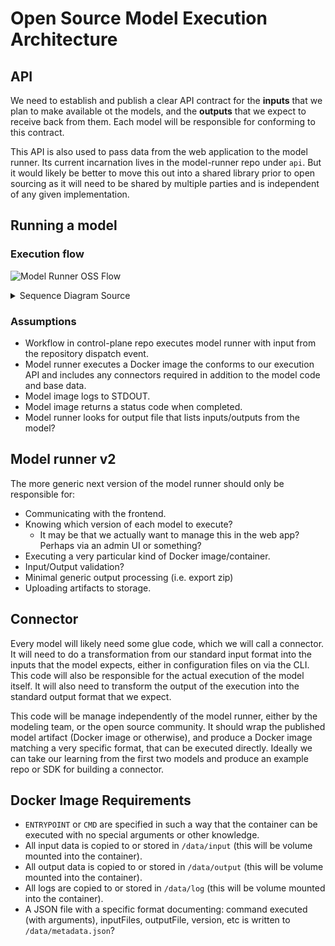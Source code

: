 # Open Source Model Execution Architecture

## API

We need to establish and publish a clear API contract for the **inputs** that we plan to make available ot the models, and the **outputs** that we expect to receive back from them. Each model will be responsible for conforming to this contract.

This API is also used to pass data from the web application to the model runner. Its current incarnation lives in the model-runner repo under `api`. But it would likely be better to move this out into a shared library prior to open sourcing as it will need to be shared by multiple parties and is independent of any given implementation.

## Running a model

### Execution flow

![Model Runner OSS Flow](./images/model-runner-flow.png)

<details>
  <summary>Sequence Diagram Source</summary>

```mermaid
sequenceDiagram
  participant Web
  participant GitHub
  participant Runner
  participant DockerRegistry
  participant dockerd
  participant Filesystem
  participant BlobStorage
  Web->>GitHub: Dispatch model params
  GitHub-->>Web: OK
  GitHub->>+Runner: Repo Dispatch Event
  Runner->>Web: Execution start call back with version info
  Web-->>Runner: OK or Cancel
  Runner->>DockerRegistry: Request model's docker image
  DockerRegistry->>Runner: Docker image
  Runner->>dockerd: Execute container with mounts
  Runner->>Filesystem: Tee STDOUT/STDERR to a log file?
  dockerd->>Runner: Exit code
  Runner->>Filesystem: Scan input/output dirs or load list from JSON
  Runner->>Filesystem: Create export zip file
  Runner->>BlobStorage: Store results
  BlobStorage-->>Runner: OK
  Runner->>Web: Run complete
  Web-->>Runner: OK
  Runner->>Filesystem: Cleanup
  Runner->>-GitHub: Run complete
```

</details>

### Assumptions

* Workflow in control-plane repo executes model runner with input from the repository dispatch event.
* Model runner executes a Docker image the conforms to our execution API and includes any connectors required in addition to the model code and base data.
* Model image logs to STDOUT.
* Model image returns a status code when completed.
* Model runner looks for output file that lists inputs/outputs from the model?

## Model runner v2

The more generic next version of the model runner should only be responsible for:

* Communicating with the frontend.
* Knowing which version of each model to execute?
  * It may be that we actually want to manage this in the web app? Perhaps via an admin UI or something?
* Executing a very particular kind of Docker image/container.
* Input/Output validation?
* Minimal generic output processing (i.e. export zip)
* Uploading artifacts to storage.

## Connector

Every model will likely need some glue code, which we will call a connector. It will need to do a transformation from our standard input format into the inputs that the model expects, either in configuration files on via the CLI. This code will also be responsible for the actual execution of the model itself. It will also need to transform the output of the execution into the standard output format that we expect.

This code will be manage independently of the model runner, either by the modeling team, or the open source community. It should wrap the published model artifact (Docker image or otherwise), and produce a Docker image matching a very specific format, that can be executed directly. Ideally we can take our learning from the first two models and produce an example repo or SDK for building a connector.

## Docker Image Requirements

* `ENTRYPOINT` or `CMD` are specified in such a way that the container can be executed with no special arguments or other knowledge.
* All input data is copied to or stored in `/data/input` (this will be volume mounted into the container).
* All output data is copied to or stored in `/data/output` (this will be volume mounted into the container).
* All logs are copied to or stored in `/data/log` (this will be volume mounted into the container).
* A JSON file with a specific format documenting: command executed (with arguments), inputFiles, outputFile, version, etc is written to `/data/metadata.json`?
